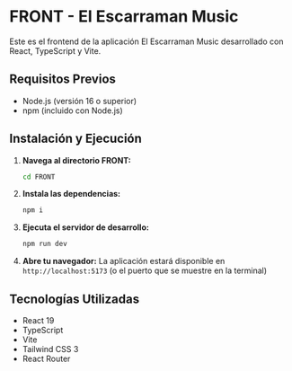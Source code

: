 # FRONT - El Escarraman Music

Este es el frontend de la aplicación El Escarraman Music desarrollado con React, TypeScript y Vite.

## Requisitos Previos

- Node.js (versión 16 o superior)
- npm (incluido con Node.js)

## Instalación y Ejecución

1. **Navega al directorio FRONT:**
   ```bash
   cd FRONT
   ```

2. **Instala las dependencias:**
   ```bash
   npm i
   ```

3. **Ejecuta el servidor de desarrollo:**
   ```bash
   npm run dev
   ```

4. **Abre tu navegador:**
   La aplicación estará disponible en `http://localhost:5173` (o el puerto que se muestre en la terminal)


## Tecnologías Utilizadas

- React 19
- TypeScript
- Vite
- Tailwind CSS 3
- React Router
